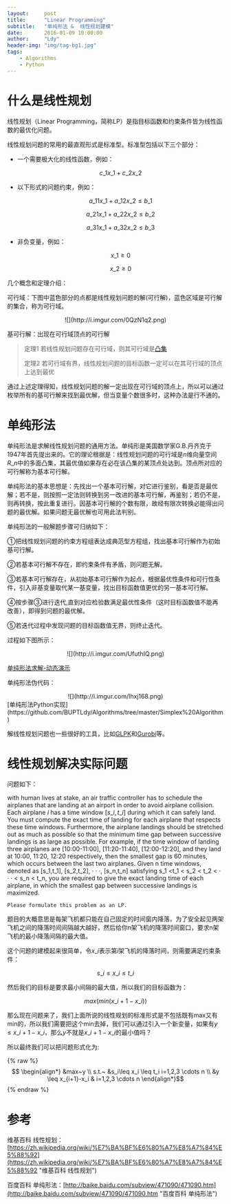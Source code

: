```yaml
---
layout:     post
title:      "Linear Programming"
subtitle:   "单纯形法 &  线性规划建模"
date:       2016-01-09 10:00:00
author:     "Ldy"
header-img: "img/tag-bg1.jpg"
tags:
    - Algorithms
    - Python
---
```


# 什么是线性规划

线性规划（Linear Programming，简称LP）是指目标函数和约束条件皆为线性函数的最优化问题。

线性规划问题的常用的最直观形式是标准型。标准型包括以下三个部分：
<!--more-->
- 一个需要极大化的线性函数，例如：

	$$c\_1 x\_1 + c\_2 x\_2$$

- 以下形式的问题约束，例如：

	$$a\_{11} x\_1 + a\_{12} x\_2 \le b\_1$$

	$$a\_{21} x\_1 + a\_{22} x\_2 \le b\_2$$

	$$a\_{31} x\_1 + a\_{32} x\_2 \le b\_3$$

- 非负变量，例如：

	$$x\_1 \ge 0 $$

	$$x\_2 \ge 0 $$

几个概念和定理介绍：

可行域：下图中蓝色部分的点都是线性规划问题的解(可行解)，蓝色区域是可行解的集合，称为可行域。

<center>
![](http://i.imgur.com/0QzN1q2.png)
</center>

基可行解：出现在可行域顶点的可行解

> 定理1 若线性规划问题存在可行域，则其可行域是[凸集](https://zh.wikipedia.org/wiki/%E5%87%B8%E9%9B%86)
>
> 定理2 若可行域有界，线性规划问题的目标函数一定可以在其可行域的顶点上达到最优

通过上述定理得知，线性规划问题的解一定出现在可行域的顶点上，所以可以通过枚举所有的基可行解来找到最优解，但当变量个数很多时，这种办法是行不通的。

# 单纯形法

单纯形法是求解线性规划问题的通用方法。单纯形是美国数学家G.B.丹齐克于1947年首先提出来的。它的理论根据是：线性规划问题的可行域是$n$维向量空间$R\_n$中的多面凸集，其最优值如果存在必在该凸集的某顶点处达到。顶点所对应的可行解称为基本可行解。

单纯形法的基本思想是：先找出一个基本可行解，对它进行鉴别，看是否是最优解；若不是，则按照一定法则转换到另一改进的基本可行解，再鉴别；若仍不是，则再转换，按此重复进行。因基本可行解的个数有限，故经有限次转换必能得出问题的最优解。如果问题无最优解也可用此法判别。

单纯形法的一般解题步骤可归纳如下：

①把线性规划问题的约束方程组表达成典范型方程组，找出基本可行解作为初始基可行解。

②若基本可行解不存在，即约束条件有矛盾，则问题无解。

③若基本可行解存在，从初始基本可行解作为起点，根据最优性条件和可行性条件，引入非基变量取代某一基变量，找出目标函数值更优的另一基本可行解。

④按步骤③进行迭代,直到对应检验数满足最优性条件（这时目标函数值不能再改善），即得到问题的最优解。

⑤若迭代过程中发现问题的目标函数值无界，则终止迭代。

过程如下图所示：

<center>
![](http://i.imgur.com/UfuthIQ.png)
</center>

[单纯形法求解-动态演示](http://wenku.baidu.com/view/0edfb06aaf1ffc4ffe47acec.html)

单纯形法伪代码：

<center>
![](http://i.imgur.com/lhxj168.png)
</center>
[单纯形法Python实现](https://github.com/BUPTLdy/Algorithms/tree/master/Simplex%20Algorithm)

解线性规划问题也一些很好的工具，比如[GLPK](https://www.gnu.org/software/glpk/)和[Gurobi](http://www.gurobi.com/)等。

# 线性规划解决实际问题

问题如下：

with human lives at stake, an air traffic controller has to schedule the airplanes that are landing at an airport in order to avoid airplane collision. Each airplane $i$ has a time window $[s\_i,t\_i]$ during which it can safely land. You must compute the exact time of landing for each airplane that respects these time windows. Furthermore, the airplane landings should be stretched out as much as possible so that the minimum time gap between successive landings is as large as possible. For example, if the time window of landing three airplanes are [10:00-11:00], [11:20-11:40], [12:00-12:20], and they land at 10:00, 11:20, 12:20 respectively, then the smallest gap is 60 minutes, which occurs between the last two airplanes. Given n time windows, denoted as [s_1,t_1], [s_2,t_2], · · ·, [s_n,t_n] satisfying s_1 <t_1 < s_2 < t_2 < · · · < s_n < t_n, you are required to give the exact landing time of each airplane, in which the smallest gap between successive landings is maximized.

	Please formulate this problem as an LP.

题目的大概意思是每架飞机都只能在自己固定的时间窗内降落，为了安全起见两架飞机之间的降落时间间隔越大越好，然后给你n架飞机的降落时间窗口，要求n架飞机的最小降落间隔的最大值。

这个问题的建模起来很简单，令$x\_i$表示第$i$架飞机的降落时间，则需要满足约束条件：

$$s\_i\leq x\_i \leq t\_i$$

然后我们的目标是要求最小间隔的最大值，所以我们的目标函数为：

$$max(min(x\_{i+1}-x\_i))$$

那么现在问题来了，我们上面所说的线性规划的标准形式是不包括既有max又有min的，所以我们需要把这个min去掉，我们可以通过引入一个新变量，如果有$y\leq x\_{i+1}-x\_{i}$，那么$y$不就是$x\_{i+1}-x\_{i}$的最小值吗？

所以最终我们可以把问题形式化为:

{% raw %}
$$  \begin{align*}
    &max~y \\
    s.t.~ &s_i\leq x_i \leq t_i i=1,2,3 \cdots n \\
    &y \leq x_{i+1}-x_i & i=1,2,3 \cdots n
  \end{align*}$$
{% endraw %}
# 参考

维基百科 线性规划：[https://zh.wikipedia.org/wiki/%E7%BA%BF%E6%80%A7%E8%A7%84%E5%88%92](https://zh.wikipedia.org/wiki/%E7%BA%BF%E6%80%A7%E8%A7%84%E5%88%92 "维基百科 线性规划")

百度百科 单纯形法：[http://baike.baidu.com/subview/471090/471090.htm](http://baike.baidu.com/subview/471090/471090.htm "百度百科 单纯形法")
